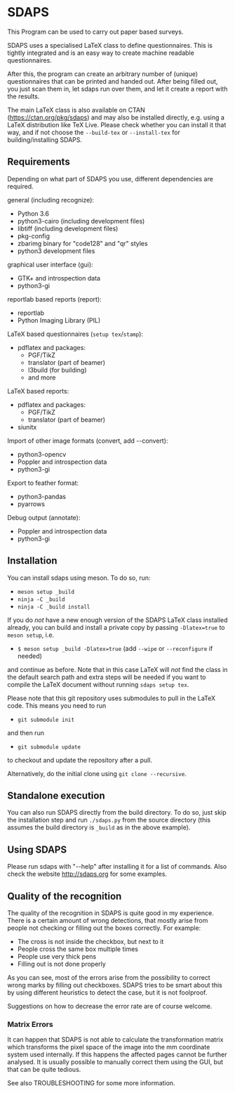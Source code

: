 # SDAPS

This Program can be used to carry out paper based surveys.

SDAPS uses a specialised LaTeX class to define questionnaires. This is tightly
integrated and is an easy way to create machine readable questionnaires.

After this, the program can create an arbitrary number of (unique)
questionnaires that can be printed and handed out. After being filled out, you
just scan them in, let sdaps run over them, and let it create a report with
the results.

The main LaTeX class is also available on CTAN (https://ctan.org/pkg/sdaps) and
may also be installed directly, e.g. using a LaTeX distribution like TeX Live.
Please check whether you can install it that way, and if not choose the
`--build-tex` or `--install-tex` for building/installing SDAPS.

## Requirements

Depending on what part of SDAPS you use, different dependencies are
required.

general (including recognize):
 * Python 3.6
 * python3-cairo (including development files)
 * libtiff (including development files)
 * pkg-config
 * zbarimg binary for "code128" and "qr" styles
 * python3 development files

graphical user interface (gui):
 * GTK+ and introspection data
 * python3-gi

reportlab based reports (report):
 * reportlab
 * Python Imaging Library (PIL)

LaTeX based questionnaires (`setup tex`/`stamp`):
 * pdflatex and packages:
   * PGF/TikZ
   * translator (part of beamer)
   * l3build (for building)
   * and more

LaTeX based reports:
 * pdflatex and packages:
   * PGF/TikZ
   * translator (part of beamer)
 * siunitx

Import of other image formats (convert, add --convert):
 * python3-opencv
 * Poppler and introspection data
 * python3-gi

Export to feather format:
 * python3-pandas
 * pyarrows

Debug output (annotate):
 * Poppler and introspection data
 * python3-gi

## Installation

You can install sdaps using meson. To do so, run:
 * `meson setup _build`
 * `ninja -C _build`
 * `ninja -C _build install`

If you do *not* have a new enough version of the SDAPS LaTeX class installed
already, you can build and install a private copy by passing
`-Dlatex=true` to `meson setup`, i.e.
 * `$ meson setup _build -Dlatex=true` (add `--wipe` or `--reconfigure` if needed)

and continue as before. Note that in this case LaTeX will *not* find the class
in the default search path and extra steps will be needed if you want to compile
the LaTeX document without running `sdaps setup tex`.

Please note that this git repository uses submodules to pull in the LaTeX
code. This means you need to run
 * `git submodule init`

and then run
 * `git submodule update`

to checkout and update the repository after a pull.

Alternatively, do the initial clone using `git clone --recursive`.

## Standalone execution

You can also run SDAPS directly from the build directory. To do so, just skip
the installation step and run `./sdaps.py` from the source directory (this
assumes the build directory is `_build` as in the above example).

## Using SDAPS

Please run sdaps with "--help" after installing it for a list of commands.
Also check the website http://sdaps.org for some examples.

## Quality of the recognition

The quality of the recognition in SDAPS is quite good in my experience.
There is a certain amount of wrong detections, that mostly arise from people
not checking or filling out the boxes correctly. For example:
 * The cross is not inside the checkbox, but next to it
 * People cross the same box multiple times
 * People use very thick pens
 * Filling out is not done properly

As you can see, most of the errors arise from the possibility to correct
wrong marks by filling out checkboxes. SDAPS tries to be smart about this
by using different heuristics to detect the case, but it is not foolproof.

Suggestions on how to decrease the error rate are of course welcome.

### Matrix Errors

It can happen that SDAPS is not able to calculate the transformation matrix
which transforms the pixel space of the image into the mm coordinate system
used internally. If this happens the affected pages cannot be further
analysed.
It is usually possible to manually correct them using the GUI, but that can
be quite tedious.

See also TROUBLESHOOTING for some more information.
